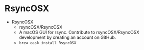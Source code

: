 # RsyncOSX
- [RsyncOSX](https://github.com/rsyncOSX/RsyncOSX)
  -  rsyncOSX/RsyncOSX
  - A macOS GUI for rsync. Contribute to rsyncOSX/RsyncOSX development by creating an account on GitHub.
  - `brew cask install RsyncOSX`
